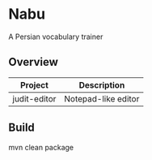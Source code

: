 # Nabu
A Persian vocabulary trainer

## Overview
| Project       | Description         |
| ------------- | ------------------- |
| judit-editor  | Notepad-like editor |

## Build
mvn clean package
